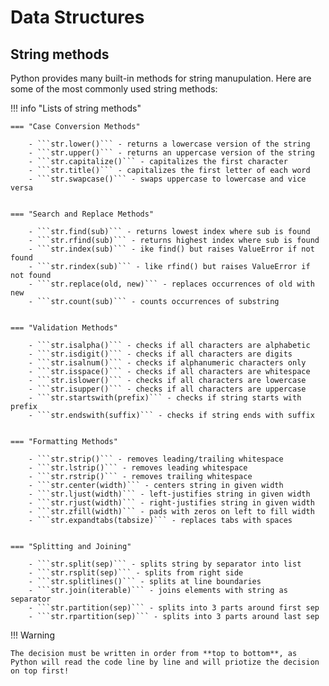 # Data Structures

## String methods
Python provides many built-in methods for string manupulation. Here are some of the most commonly used string methods:

!!! info "Lists of string methods"

    === "Case Conversion Methods"

        - ```str.lower()``` - returns a lowercase version of the string
        - ```str.upper()``` - returns an uppercase version of the string
        - ```str.capitalize()``` - capitalizes the first character
        - ```str.title()``` - capitalizes the first letter of each word
        - ```str.swapcase()``` - swaps uppercase to lowercase and vice versa


    === "Search and Replace Methods"

        - ```str.find(sub)``` - returns lowest index where sub is found
        - ```str.rfind(sub)``` - returns highest index where sub is found
        - ```str.index(sub)``` - ike find() but raises ValueError if not found
        - ```str.rindex(sub)``` - like rfind() but raises ValueError if not found
        - ```str.replace(old, new)``` - replaces occurrences of old with new
        - ```str.count(sub)``` - counts occurrences of substring


    === "Validation Methods"

        - ```str.isalpha()``` - checks if all characters are alphabetic
        - ```str.isdigit()``` - checks if all characters are digits
        - ```str.isalnum()``` - checks if alphanumeric characters only
        - ```str.isspace()``` - checks if all characters are whitespace
        - ```str.islower()``` - checks if all characters are lowercase
        - ```str.isupper()``` - checks if all characters are uppercase
        - ```str.startswith(prefix)``` - checks if string starts with prefix
        - ```str.endswith(suffix)``` - checks if string ends with suffix


    === "Formatting Methods"

        - ```str.strip()``` - removes leading/trailing whitespace
        - ```str.lstrip()``` - removes leading whitespace
        - ```str.rstrip()``` - removes trailing whitespace
        - ```str.center(width)``` - centers string in given width
        - ```str.ljust(width)``` - left-justifies string in given width
        - ```str.rjust(width)``` - right-justifies string in given width
        - ```str.zfill(width)``` - pads with zeros on left to fill width
        - ```str.expandtabs(tabsize)``` - replaces tabs with spaces

        
    === "Splitting and Joining"

        - ```str.split(sep)``` - splits string by separator into list
        - ```str.rsplit(sep)``` - splits from right side
        - ```str.splitlines()``` - splits at line boundaries
        - ```str.join(iterable)``` - joins elements with string as separator
        - ```str.partition(sep)``` - splits into 3 parts around first sep
        - ```str.rpartition(sep)``` - splits into 3 parts around last sep
























!!! Warning

    The decision must be written in order from **top to bottom**, as Python will read the code line by line and will priotize the decision on top first!








